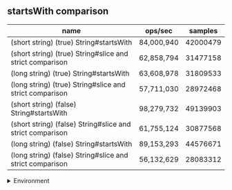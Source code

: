 ## startsWith comparison

|name|ops/sec|samples|
|-|-|-|
|(short string) (true) String#startsWith|84,000,940|42000479|
|(short string) (true) String#slice and strict comparison|62,858,794|31477158|
|(long string) (true) String#startsWith|63,608,978|31809533|
|(long string) (true) String#slice and strict comparison|57,711,030|28972468|
|(short string) (false) String#startsWith|98,279,732|49139903|
|(short string) (false) String#slice and strict comparison|61,755,124|30877568|
|(long string) (false) String#startsWith|89,153,293|44576671|
|(long string) (false) String#slice and strict comparison|56,132,629|28083312|


<details>
<summary>Environment</summary>

* __Machine:__ linux x64 | 4 vCPUs | 7.6GB Mem
* __Run:__ Thu Sep 04 2025 19:47:18 GMT+0000 (Coordinated Universal Time)
* __Node:__ `v20.19.4`
</details>

<!--
{"environment":{"platform":"linux","arch":"x64","cpus":4,"totalMemory":7.597843170166016},"benchmarks":[{"name":"(short string) (true) String#startsWith","samples":42000479,"opsSec":84000940.02379884},{"name":"(short string) (true) String#slice and strict comparison","samples":31477158,"opsSec":62858794.76972721},{"name":"(long string) (true) String#startsWith","samples":31809533,"opsSec":63608978.37933678},{"name":"(long string) (true) String#slice and strict comparison","samples":28972468,"opsSec":57711030.53851998},{"name":"(short string) (false) String#startsWith","samples":49139903,"opsSec":98279732.09364146},{"name":"(short string) (false) String#slice and strict comparison","samples":30877568,"opsSec":61755124.51354684},{"name":"(long string) (false) String#startsWith","samples":44576671,"opsSec":89153293.8572213},{"name":"(long string) (false) String#slice and strict comparison","samples":28083312,"opsSec":56132629.85482939}]}-->
